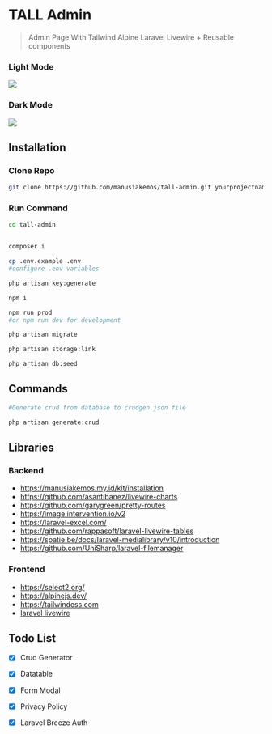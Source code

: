 # TALL Admin

> Admin Page With Tailwind Alpine Laravel Livewire  + Reusable components

### Light Mode

![](https://tva1.sinaimg.cn/large/008i3skNgy1gwdd7d76rgj31gk0u0q5w.jpg)

### Dark Mode

![](https://tva1.sinaimg.cn/large/008i3skNgy1gwddceyzauj31kh0u0div.jpg)

## Installation

### Clone Repo

```bash
git clone https://github.com/manusiakemos/tall-admin.git yourprojectname
```

### Run Command

```bash
cd tall-admin


composer i

cp .env.example .env
#configure .env variables

php artisan key:generate

npm i

npm run prod 
#or npm run dev for development

php artisan migrate

php artisan storage:link

php artisan db:seed
```

## Commands

```bash
#Generate crud from database to crudgen.json file

php artisan generate:crud

```

## Libraries

### Backend 

- https://manusiakemos.my.id/kit/installation
- https://github.com/asantibanez/livewire-charts
- https://github.com/garygreen/pretty-routes
- https://image.intervention.io/v2
- https://laravel-excel.com/
- https://github.com/rappasoft/laravel-livewire-tables
- https://spatie.be/docs/laravel-medialibrary/v10/introduction
- https://github.com/UniSharp/laravel-filemanager

### Frontend

- https://select2.org/
- https://alpinejs.dev/
- https://tailwindcss.com
- [laravel livewire]()

## Todo List

- [x] Crud Generator
- [x] Datatable
- [x] Form Modal
- [x] Privacy Policy
- [x] Laravel Breeze Auth



